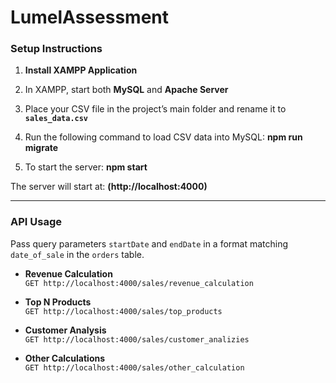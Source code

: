 # LumelAssessment

### Setup Instructions

1. **Install XAMPP Application**  
2. In XAMPP, start both **MySQL** and **Apache Server**  
3. Place your CSV file in the project’s main folder and rename it to **`sales_data.csv`**  
4. Run the following command to load CSV data into MySQL:  **npm run migrate**


5. To start the server: **npm start**


The server will start at: **(http://localhost:4000)**

---

### API Usage

Pass query parameters `startDate` and `endDate` in a format matching `date_of_sale` in the `orders` table.

- **Revenue Calculation**  
`GET http://localhost:4000/sales/revenue_calculation`

- **Top N Products**  
`GET http://localhost:4000/sales/top_products`

- **Customer Analysis**  
`GET http://localhost:4000/sales/customer_analizies`

- **Other Calculations**  
`GET http://localhost:4000/sales/other_calculation`
